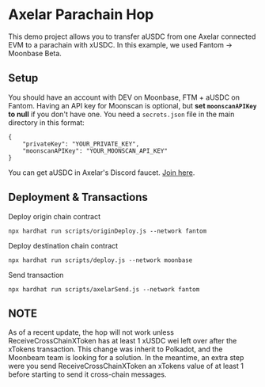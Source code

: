 # Axelar Parachain Hop

This demo project allows you to transfer aUSDC from one Axelar connected EVM 
to a parachain with xUSDC. In this example, we used Fantom -> Moonbase Beta.

## Setup

You should have an account with DEV on Moonbase, FTM + aUSDC on Fantom.
Having an API key for Moonscan is optional, but **set `moonscanAPIKey` to null** if you don't have one.
You need a `secrets.json` file in the main directory in this format:
```
{
    "privateKey": "YOUR_PRIVATE_KEY",
    "moonscanAPIKey": "YOUR_MOONSCAN_API_KEY"
}
```

You can get aUSDC in Axelar's Discord faucet. [Join here](https://discord.com/invite/aRZ3Ra6f7D).

## Deployment & Transactions

Deploy origin chain contract
```
npx hardhat run scripts/originDeploy.js --network fantom
```

Deploy destination chain contract
```
npx hardhat run scripts/deploy.js --network moonbase
```

Send transaction
```
npx hardhat run scripts/axelarSend.js --network fantom
```

## NOTE
As of a recent update, the hop will not work unless ReceiveCrossChainXToken has at least 1 xUSDC wei left over after the xTokens transaction. This change was inherit to Polkadot, and the Moonbeam team is looking for a solution. In the meantime, an extra step were you send ReceiveCrossChainXToken an xTokens value of at least 1 before starting to send it cross-chain messages. 
